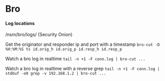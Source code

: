 # Bro

#### Log locations

/nsm/bro/logs/ (Security Onion)


Get the originator and responder ip and port with a timestamp
```bro-cut -D %H:%M:%S ts id.orig_h id.orig_p id.resp_h id.resp_p```


Watch a bro log in realtime
```tail -n +1 -F conn.log | bro-cut ...```


Watch a bro log in realtime with a reverse grep
```tail -n +1 -F conn.log | stdbuf -o0 grep -v 192.168.1.2 | bro-cut ...```
